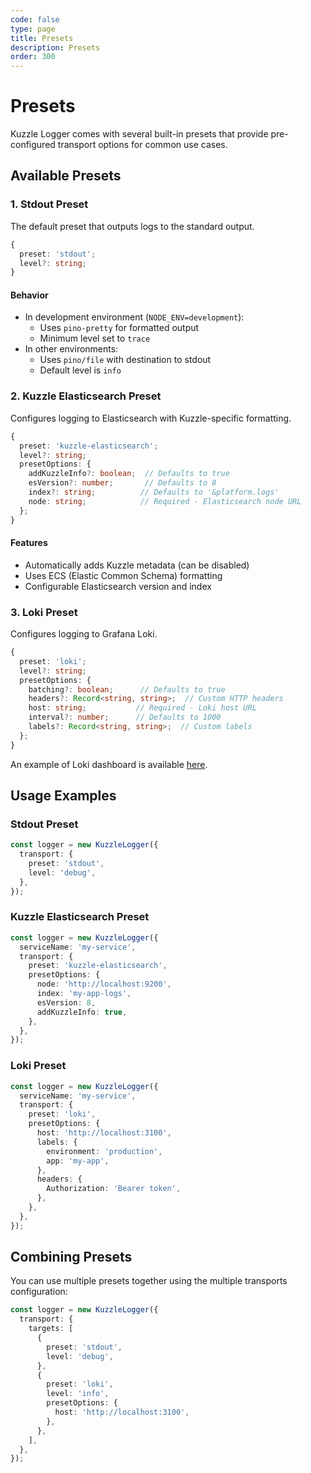 ```yaml
---
code: false
type: page
title: Presets
description: Presets
order: 300
---
```


# Presets

Kuzzle Logger comes with several built-in presets that provide pre-configured transport options for common use cases.

## Available Presets

### 1. Stdout Preset

The default preset that outputs logs to the standard output.

```typescript
{
  preset: 'stdout';
  level?: string;
}
```

#### Behavior

- In development environment (`NODE_ENV=development`):
  - Uses `pino-pretty` for formatted output
  - Minimum level set to `trace`
- In other environments:
  - Uses `pino/file` with destination to stdout
  - Default level is `info`

### 2. Kuzzle Elasticsearch Preset

Configures logging to Elasticsearch with Kuzzle-specific formatting.

```typescript
{
  preset: 'kuzzle-elasticsearch';
  level?: string;
  presetOptions: {
    addKuzzleInfo?: boolean;  // Defaults to true
    esVersion?: number;       // Defaults to 8
    index?: string;          // Defaults to '&platform.logs'
    node: string;            // Required - Elasticsearch node URL
  };
}
```

#### Features

- Automatically adds Kuzzle metadata (can be disabled)
- Uses ECS (Elastic Common Schema) formatting
- Configurable Elasticsearch version and index

### 3. Loki Preset

Configures logging to Grafana Loki.

```typescript
{
  preset: 'loki';
  level?: string;
  presetOptions: {
    batching?: boolean;      // Defaults to true
    headers?: Record<string, string>;  // Custom HTTP headers
    host: string;           // Required - Loki host URL
    interval?: number;      // Defaults to 1000
    labels?: Record<string, string>;  // Custom labels
  };
}
```

An example of Loki dashboard is available [here](/logger/1/guides/grafana-dashboards#Loki).

## Usage Examples

### Stdout Preset

```typescript
const logger = new KuzzleLogger({
  transport: {
    preset: 'stdout',
    level: 'debug',
  },
});
```

### Kuzzle Elasticsearch Preset

```typescript
const logger = new KuzzleLogger({
  serviceName: 'my-service',
  transport: {
    preset: 'kuzzle-elasticsearch',
    presetOptions: {
      node: 'http://localhost:9200',
      index: 'my-app-logs',
      esVersion: 8,
      addKuzzleInfo: true,
    },
  },
});
```

### Loki Preset

```typescript
const logger = new KuzzleLogger({
  serviceName: 'my-service',
  transport: {
    preset: 'loki',
    presetOptions: {
      host: 'http://localhost:3100',
      labels: {
        environment: 'production',
        app: 'my-app',
      },
      headers: {
        Authorization: 'Bearer token',
      },
    },
  },
});
```

## Combining Presets

You can use multiple presets together using the multiple transports configuration:

```typescript
const logger = new KuzzleLogger({
  transport: {
    targets: [
      {
        preset: 'stdout',
        level: 'debug',
      },
      {
        preset: 'loki',
        level: 'info',
        presetOptions: {
          host: 'http://localhost:3100',
        },
      },
    ],
  },
});
```
